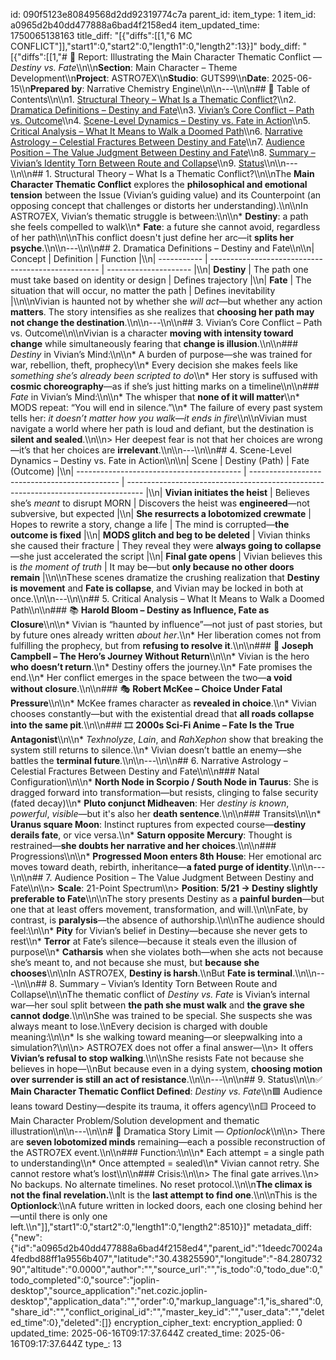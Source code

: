 id: 090f5123e80849568d2dd92319774c7a
parent_id: 
item_type: 1
item_id: a0965d2b40dd477888a6bad4f2158ed4
item_updated_time: 1750065138163
title_diff: "[{\"diffs\":[[1,\"6 MC CONFLICT\"]],\"start1\":0,\"start2\":0,\"length1\":0,\"length2\":13}]"
body_diff: "[{\"diffs\":[[1,\"# 📘 Report: Illustrating the Main Character Thematic Conflict — *Destiny vs. Fate*\\\n\\\n**Section**: Main Character – Theme Development\\\n**Project**: ASTRO7EX\\\n**Studio**: GUTS99\\\n**Date**: 2025-06-15\\\n**Prepared by**: Narrative Chemistry Engine\\\n\\\n---\\\n\\\n## 📓 Table of Contents\\\n\\\n1. [Structural Theory – What Is a Thematic Conflict?](#1-structural-theory--what-is-a-thematic-conflict)\\\n2. [Dramatica Definitions – Destiny and Fate](#2-dramatica-definitions--destiny-and-fate)\\\n3. [Vivian’s Core Conflict – Path vs. Outcome](#3-vivians-core-conflict--path-vs-outcome)\\\n4. [Scene-Level Dynamics – Destiny vs. Fate in Action](#4-scene-level-dynamics--destiny-vs-fate-in-action)\\\n5. [Critical Analysis – What It Means to Walk a Doomed Path](#5-critical-analysis--what-it-means-to-walk-a-doomed-path)\\\n6. [Narrative Astrology – Celestial Fractures Between Destiny and Fate](#6-narrative-astrology--celestial-fractures-between-destiny-and-fate)\\\n7. [Audience Position – The Value Judgment Between Destiny and Fate](#7-audience-position--the-value-judgment-between-destiny-and-fate)\\\n8. [Summary – Vivian’s Identity Torn Between Route and Collapse](#8-summary--vivians-identity-torn-between-route-and-collapse)\\\n9. [Status](#9-status)\\\n\\\n---\\\n\\\n## 1. Structural Theory – What Is a Thematic Conflict?\\\n\\\nThe **Main Character Thematic Conflict** explores the **philosophical and emotional tension** between the Issue (Vivian’s guiding value) and its Counterpoint (an opposing concept that challenges or distorts her understanding).\\\n\\\nIn ASTRO7EX, Vivian’s thematic struggle is between:\\\n\\\n* **Destiny**: a path she feels compelled to walk\\\n* **Fate**: a future she cannot avoid, regardless of her path\\\n\\\nThis conflict doesn't just define her arc—it **splits her psyche**.\\\n\\\n---\\\n\\\n## 2. Dramatica Definitions – Destiny and Fate\\\n\\\n| Concept     | Definition                                         | Function              |\\\n| ----------- | -------------------------------------------------- | --------------------- |\\\n| **Destiny** | The path one must take based on identity or design | Defines trajectory    |\\\n| **Fate**    | The situation that will occur, no matter the path  | Defines inevitability |\\\n\\\nVivian is haunted not by whether she *will act*—but whether any action **matters**. The story intensifies as she realizes that **choosing her path may not change the destination**.\\\n\\\n---\\\n\\\n## 3. Vivian’s Core Conflict – Path vs. Outcome\\\n\\\nVivian is a character **moving with intensity toward change** while simultaneously fearing that **change is illusion**.\\\n\\\n### *Destiny* in Vivian’s Mind:\\\n\\\n* A burden of purpose—she was trained for war, rebellion, theft, prophecy\\\n* Every decision she makes feels like *something she’s already been scripted to do*\\\n* Her story is suffused with **cosmic choreography**—as if she’s just hitting marks on a timeline\\\n\\\n### *Fate* in Vivian’s Mind:\\\n\\\n* The whisper that **none of it will matter**\\\n* MODS repeat: “You will end in silence.”\\\n* The failure of every past system tells her: *it doesn’t matter how you walk—it ends in fire*\\\n\\\nVivian must navigate a world where her path is loud and defiant, but the destination is **silent and sealed**.\\\n\\\n> Her deepest fear is not that her choices are wrong—it’s that her choices are **irrelevant**.\\\n\\\n---\\\n\\\n## 4. Scene-Level Dynamics – Destiny vs. Fate in Action\\\n\\\n| Scene                                     | Destiny (Path)                                | Fate (Outcome)                                                                     |\\\n| ----------------------------------------- | --------------------------------------------- | ---------------------------------------------------------------------------------- |\\\n| **Vivian initiates the heist**            | Believes she’s *meant* to disrupt MORN        | Discovers the heist was **engineered**—not subversive, but expected                |\\\n| **She resurrects a lobotomized crewmate** | Hopes to rewrite a story, change a life       | The mind is corrupted—**the outcome is fixed**                                     |\\\n| **MODS glitch and beg to be deleted**     | Vivian thinks she caused their fracture       | They reveal they were **always going to collapse**—she just accelerated the script |\\\n| **Final gate opens**                      | Vivian believes this is *the moment of truth* | It may be—but **only because no other doors remain**                               |\\\n\\\nThese scenes dramatize the crushing realization that **Destiny is movement** and **Fate is collapse**, and Vivian may be locked in both at once.\\\n\\\n---\\\n\\\n## 5. Critical Analysis – What It Means to Walk a Doomed Path\\\n\\\n### 📚 **Harold Bloom – Destiny as Influence, Fate as Closure**\\\n\\\n* Vivian is “haunted by influence”—not just of past stories, but by future ones already written *about her*.\\\n* Her liberation comes not from fulfilling the prophecy, but from **refusing to resolve it**.\\\n\\\n### 🧭 **Joseph Campbell – The Hero’s Journey Without Return**\\\n\\\n* Vivian is the hero **who doesn’t return**.\\\n* Destiny offers the journey.\\\n* Fate promises the end.\\\n* Her conflict emerges in the space between the two—**a void without closure**.\\\n\\\n### 🎭 **Robert McKee – Choice Under Fatal Pressure**\\\n\\\n* McKee frames character as **revealed in choice**.\\\n* Vivian chooses constantly—but with the existential dread that **all roads collapse into the same pit**.\\\n\\\n### 🎞️ **2000s Sci-Fi Anime – Fate Is the True Antagonist**\\\n\\\n* *Texhnolyze*, *Lain*, and *RahXephon* show that breaking the system still returns to silence.\\\n* Vivian doesn’t battle an enemy—she battles the **terminal future**.\\\n\\\n---\\\n\\\n## 6. Narrative Astrology – Celestial Fractures Between Destiny and Fate\\\n\\\n### Natal Configuration\\\n\\\n* **North Node in Scorpio / South Node in Taurus**: She is dragged forward into transformation—but resists, clinging to false security (fated decay)\\\n* **Pluto conjunct Midheaven**: Her *destiny is known*, *powerful*, *visible*—but it's also her **death sentence**.\\\n\\\n### Transits\\\n\\\n* **Uranus square Moon**: Instinct ruptures from expected course—**destiny derails fate**, or vice versa.\\\n* **Saturn opposite Mercury**: Thought is restrained—**she doubts her narrative and her choices**.\\\n\\\n### Progressions\\\n\\\n* **Progressed Moon enters 8th House**: Her emotional arc moves toward death, rebirth, inheritance—**a fated purge of identity**.\\\n\\\n---\\\n\\\n## 7. Audience Position – The Value Judgment Between Destiny and Fate\\\n\\\n> **Scale**: 21-Point Spectrum\\\n> **Position**: **5/21 → Destiny slightly preferable to Fate**\\\n\\\nThe story presents Destiny as a **painful burden**—but one that at least offers movement, transformation, and will.\\\n\\\nFate, by contrast, is **paralysis**—the absence of authorship.\\\n\\\nThe audience should feel:\\\n\\\n* **Pity** for Vivian’s belief in Destiny—because she never gets to rest\\\n* **Terror** at Fate’s silence—because it steals even the illusion of purpose\\\n* **Catharsis** when she violates both—when she acts not because she’s meant to, and not because she must, but **because she chooses**\\\n\\\nIn ASTRO7EX, **Destiny is harsh**.\\\nBut **Fate is terminal**.\\\n\\\n---\\\n\\\n## 8. Summary – Vivian’s Identity Torn Between Route and Collapse\\\n\\\nThe thematic conflict of *Destiny vs. Fate* is Vivian’s internal war—her soul split between **the path she must walk** and **the grave she cannot dodge**.\\\n\\\nShe was trained to be special. She suspects she was always meant to lose.\\\nEvery decision is charged with double meaning:\\\n\\\n* Is she walking toward meaning—or sleepwalking into a simulation?\\\n\\\n> ASTRO7EX does not offer a final answer—\\\n> It offers **Vivian’s refusal to stop walking**.\\\n\\\nShe resists Fate not because she believes in hope—\\\nBut because even in a dying system, **choosing motion over surrender is still an act of resistance**.\\\n\\\n---\\\n\\\n## 9. Status\\\n\\\n✅ **Main Character Thematic Conflict Defined**: *Destiny vs. Fate*\\\n🟩 Audience leans toward Destiny—despite its trauma, it offers agency\\\n🟨 Proceed to Main Character Problem/Solution development and thematic illustration\\\n\\\n---\\\n\\\n# 🛑 Dramatica Story Limit — *Optionlock*\\\n\\\n> There are **seven lobotomized minds** remaining—each a possible reconstruction of the ASTRO7EX event.\\\n\\\n### Function:\\\n\\\n* Each attempt = a single path to understanding\\\n* Once attempted = sealed\\\n* Vivian cannot retry. She cannot restore what’s lost\\\n\\\n### Crisis:\\\n\\\n> The final gate arrives.\\\n> No backups. No alternate timelines. No reset protocol.\\\n\\\n**The climax is not the final revelation.**\\\nIt is the **last attempt to find one**.\\\n\\\nThis is the **Optionlock**:\\\nA future written in locked doors, each one closing behind her—until there is only one left.\\\n\"]],\"start1\":0,\"start2\":0,\"length1\":0,\"length2\":8510}]"
metadata_diff: {"new":{"id":"a0965d2b40dd477888a6bad4f2158ed4","parent_id":"1deedc70024a4fedbd88ff1a9556b407","latitude":"30.43825590","longitude":"-84.28073290","altitude":"0.0000","author":"","source_url":"","is_todo":0,"todo_due":0,"todo_completed":0,"source":"joplin-desktop","source_application":"net.cozic.joplin-desktop","application_data":"","order":0,"markup_language":1,"is_shared":0,"share_id":"","conflict_original_id":"","master_key_id":"","user_data":"","deleted_time":0},"deleted":[]}
encryption_cipher_text: 
encryption_applied: 0
updated_time: 2025-06-16T09:17:37.644Z
created_time: 2025-06-16T09:17:37.644Z
type_: 13